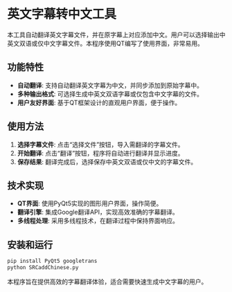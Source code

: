 # 英文字幕转中文工具

本工具自动翻译英文字幕文件，并在原字幕上对应添加中文。用户可以选择输出中英文双语或仅中文字幕文件。本程序使用QT编写了使用界面，非常易用。

## 功能特性

- **自动翻译**: 支持自动翻译英文字幕为中文，并同步添加到原始字幕中。
- **多种输出格式**: 可选择生成中英文双语字幕或仅包含中文字幕的文件。
- **用户友好界面**: 基于QT框架设计的直观用户界面，便于操作。

## 使用方法

1. **选择字幕文件**: 点击“选择文件”按钮，导入需翻译的字幕文件。
2. **开始翻译**: 点击“翻译”按钮，程序将自动进行翻译并显示进度。
3. **保存结果**: 翻译完成后，选择保存中英文双语或仅中文的字幕文件。

## 技术实现

- **QT界面**: 使用PyQt5实现的图形用户界面，操作简便。
- **翻译引擎**: 集成Google翻译API，实现高效准确的字幕翻译。
- **多线程处理**: 采用多线程技术，在翻译过程中保持界面响应。

## 安装和运行

```bash
pip install PyQt5 googletrans
python SRCaddChinese.py
```

本程序旨在提供高效的字幕翻译体验，适合需要快速生成中文字幕的用户。
